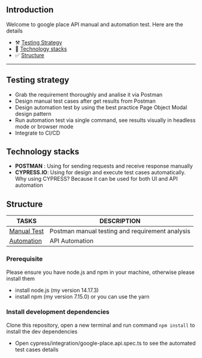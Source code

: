 ## Introduction

Welcome to google place API manual and automation test. Here are the details

- ⚒️ [Testing Strategy](#testing-strategy)
- 📖 [Technology stacks](#technology-stacks)
- ✅ [Structure](#structure)
---

## **Testing strategy**
- Grab the requirement thoroughly and analise it via Postman
- Design manual test cases after get results from Postman
- Design automation test by using the best practice Page Object Modal design pattern
- Run automation test via single command, see results visually in headless mode or browser mode
- Integrate to CI/CD

## **Technology stacks**
- **POSTMAN** : Using for sending requests and receive response manually
- **CYPRESS.IO**: Using for design and execute test cases automatically. Why using CYPRESS? Because it can be used for both UI and API automation

## **Structure**

| TASKS  | DESCRIPTION |
| ------------- | ------------- |
| [Manual Test](https://github.com/anhhanuman/google-place-cypress/blob/main/docs/manual-test.md)  | Postman manual testing and requirement analysis  |
| [Automation]()  | API Automation|

### Prerequisite
Please ensure you have node.js and npm in your machine, otherwise please install them
- install node.js (my version 14.17.3)
- install npm (my version 7.15.0) or you can use the yarn

### Install development dependencies
Clone this repository, open a new terminal and run command `npm install` to install the dev dependencies



- Open cypress/integration/google-place.api.spec.ts to see the automated test cases details



